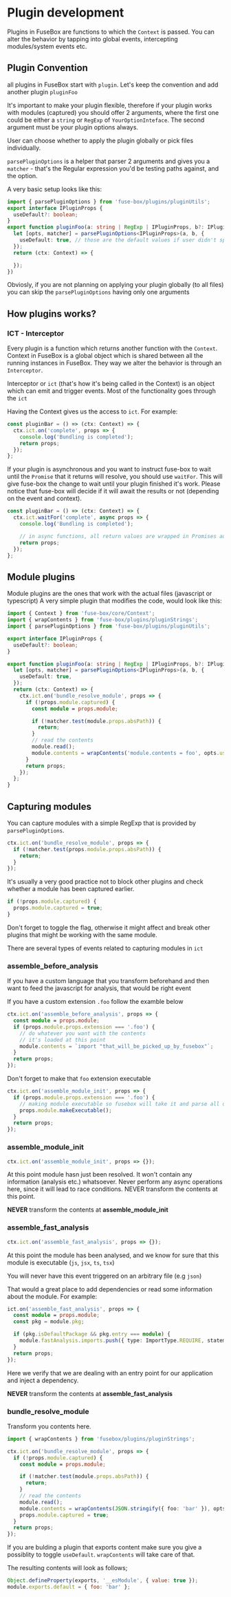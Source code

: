# Plugin development

Plugins in FuseBox are functions to which the `Context` is passed. You can alter the behavior by tapping into global
events, intercepting modules/system events etc.

## Plugin Convention

all plugins in FuseBox start with `plugin`. Let's keep the convention and add another plugin `pluginFoo`

It's important to make your plugin flexible, therefore if your plugin works with modules (captured) you should offer 2
arguments, where the first one could be either a `string` or `RegExp` of `YourOptionInteface`. The second argument must
be your plugin options always.

User can choose whether to apply the plugin globally or pick files individually.

`parsePluginOptions` is a helper that parser 2 arguments and gives you a `matcher` - that's the Regular expression you'd
be testing paths against, and the option.

A very basic setup looks like this:

```ts
import { parsePluginOptions } from 'fuse-box/plugins/pluginUtils';
export interface IPluginProps {
  useDefault?: boolean;
}
export function pluginFoo(a: string | RegExp | IPluginProps, b?: IPluginProps) {
  let [opts, matcher] = parsePluginOptions<IPluginProps>(a, b, {
    useDefault: true, // those are the default values if user didn't specifiy any
  });
  return (ctx: Context) => {

  });
})
```

Obviosly, if you are not planning on applying your plugin globally (to all files) you can skip the `parsePluginOptions`
having only one arguments

## How plugins works?

### ICT - Interceptor

Every plugin is a function which returns another function with the `Context`. Context in FuseBox is a global object
which is shared between all the running instances in FuseBox. They way we alter the behavior is through an
`Interceptor`.

Interceptor or `ict` (that's how it's being called in the Context) is an object which can emit and trigger events. Most
of the functionality goes through the `ict`

Having the Context gives us the access to `ict`. For example:

```ts
const pluginBar = () => (ctx: Context) => {
  ctx.ict.on('complete', props => {
    console.log('Bundling is completed');
    return props;
  });
};
```

If your plugin is asynchronous and you want to instruct fuse-box to wait until the `Promise` that it returns will
resolve, you should use `waitFor`. This will give fuse-box the change to wait until your plugin finished it's work.
Please notice that fuse-box will decide if it will await the results or not (depending on the event and context).

```ts
const pluginBar = () => (ctx: Context) => {
  ctx.ict.waitFor('complete', async props => {
    console.log('Bundling is completed');

    // in async functions, all return values are wrapped in Promises automatically
    return props;
  });
};
```

## Module plugins

Module plugins are the ones that work with the actual files (javascript or typescript) A very simple plugin that
modifies the code, would look like this:

```ts
import { Context } from 'fuse-box/core/Context';
import { wrapContents } from 'fuse-box/plugins/pluginStrings';
import { parsePluginOptions } from 'fuse-box/plugins/pluginUtils';

export interface IPluginProps {
  useDefault?: boolean;
}

export function pluginFoo(a: string | RegExp | IPluginProps, b?: IPluginProps) {
  let [opts, matcher] = parsePluginOptions<IPluginProps>(a, b, {
    useDefault: true,
  });
  return (ctx: Context) => {
    ctx.ict.on('bundle_resolve_module', props => {
      if (!props.module.captured) {
        const module = props.module;

        if (!matcher.test(module.props.absPath)) {
          return;
        }
        // read the contents
        module.read();
        module.contents = wrapContents('module.contents = foo', opts.useDefault);
      }
      return props;
    });
  };
}
```

## Capturing modules

You can capture modules with a simple RegExp that is provided by `parsePluginOptions`.

```ts
ctx.ict.on('bundle_resolve_module', props => {
  if (!matcher.test(props.module.props.absPath)) {
    return;
  }
});
```

It's usually a very good practice not to block other plugins and check whether a module has been captured earlier.

```ts
if (!props.module.captured) {
  props.module.captured = true;
}
```

Don't forget to toggle the flag, otherwise it might affect and break other plugins that might be working with the same
module.

There are several types of events related to capturing modules in `ict`

### assemble_before_analysis

If you have a custom language that you transform beforehand and then want to feed the javascript for analysis, that
would be right event

If you have a custom extension `.foo` follow the examble below

```ts
ctx.ict.on('assemble_before_analysis', props => {
  const module = props.module;
  if (props.module.props.extension === '.foo') {
    // do whatever you want with the contents
    // it's loaded at this point
    module.contents = `import "that_will_be_picked_up_by_fusebox"`;
  }
  return props;
});
```

Don't forget to make that `foo` extension executable

```ts
ctx.ict.on('assemble_module_init', props => {
  if (props.module.props.extension === '.foo') {
    // making module executable so fusebox will take it and parse all dependencies later on
    props.module.makeExecutable();
  }
  return props;
});
```

### assemble_module_init

```ts
ctx.ict.on('assemble_module_init', props => {});
```

At this point module hasn just been resolved. It won't contain any information (analysis etc.) whatsoever. Never perform
any async operations here, since it will lead to race conditions. NEVER transform the contents at this point.

**NEVER** transform the contents at **assemble_module_init**

### assemble_fast_analysis

```ts
ctx.ict.on('assemble_fast_analysis', props => {});
```

At this point the module has been analysed, and we know for sure that this module is executable (`js`, `jsx`, `ts`,
`tsx`)

You will never have this event triggered on an arbitrary file (e.g `json`)

That would a great place to add dependencies or read some information about the module. For example:

```ts
ict.on('assemble_fast_analysis', props => {
  const module = props.module;
  const pkg = module.pkg;

  if (pkg.isDefaultPackage && pkg.entry === module) {
    module.fastAnalysis.imports.push({ type: ImportType.REQUIRE, statement: 'fuse-box-hot-reload' });
  }
  return props;
});
```

Here we verify that we are dealing with an entry point for our application and inject a dependency.

**NEVER** transform the contents at **assemble_fast_analysis**

### bundle_resolve_module

Transform you contents here.

```ts
import { wrapContents } from 'fusebox/plugins/pluginStrings';

ctx.ict.on('bundle_resolve_module', props => {
  if (!props.module.captured) {
    const module = props.module;

    if (!matcher.test(module.props.absPath)) {
      return;
    }
    // read the contents
    module.read();
    module.contents = wrapContents(JSON.stringify({ foo: 'bar' }), opts.useDefault);
    props.module.captured = true;
  }
  return props;
});
```

If you are bulding a plugin that exports content make sure you give a possiblity to toggle `useDefault`. `wrapContents`
will take care of that.

The resulting contents will look as follows;

```js
Object.defineProperty(exports, '__esModule', { value: true });
module.exports.default = { foo: 'bar' };
```
